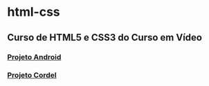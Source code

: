 # <h1>html-css</h1>
<h2>Curso de HTML5 e CSS3 do Curso em Vídeo</h2>

<a href="">
    <h3>
        <a href="https://denisrferro.github.io/repositorio-android/">Projeto Android</a>
</h3>

<h3>
    <a href="https://denisrferro.github.io/projeto-cordel/">Projeto Cordel</a>
</h3>

